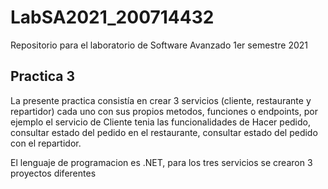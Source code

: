 # LabSA2021_200714432
Repositorio para el laboratorio de Software Avanzado 1er semestre 2021

## Practica 3
La presente practica consistía en crear 3 servicios (cliente, restaurante y repartidor) cada uno con sus propios metodos, funciones o endpoints, por ejemplo el servicio de Cliente
tenia las funcionalidades de Hacer pedido, consultar estado del pedido en el restaurante, consultar estado del pedido con el repartidor.

El lenguaje de programacion es .NET, para los tres servicios se crearon 3 proyectos diferentes

